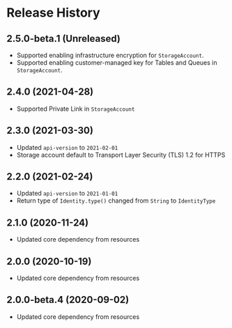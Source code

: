 # Release History

## 2.5.0-beta.1 (Unreleased)

- Supported enabling infrastructure encryption for `StorageAccount`.
- Supported enabling customer-managed key for Tables and Queues in `StorageAccount`.

## 2.4.0 (2021-04-28)

- Supported Private Link in `StorageAccount`

## 2.3.0 (2021-03-30)

- Updated `api-version` to `2021-02-01`
- Storage account default to Transport Layer Security (TLS) 1.2 for HTTPS

## 2.2.0 (2021-02-24)

- Updated `api-version` to `2021-01-01`
- Return type of `Identity.type()` changed from `String` to `IdentityType`

## 2.1.0 (2020-11-24)

- Updated core dependency from resources

## 2.0.0 (2020-10-19)

- Updated core dependency from resources

## 2.0.0-beta.4 (2020-09-02)

- Updated core dependency from resources
